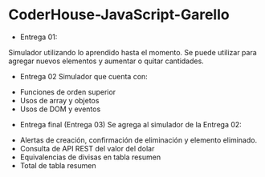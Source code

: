 # CoderHouse-JavaScript-Garello
- Entrega 01:

Simulador utilizando lo aprendido hasta el momento.
Se puede utilizar para agregar nuevos elementos y aumentar o quitar cantidades.

- Entrega 02
Simulador que cuenta con:
 * Funciones de orden superior
 * Usos de array y objetos
 * Usos de DOM y eventos


- Entrega final (Entrega 03)
Se agrega al simulador de la Entrega 02:
 * Alertas de creación, confirmación de eliminación y elemento eliminado.
 * Consulta de API REST del valor del dolar
 * Equivalencias de divisas en tabla resumen
 * Total de tabla resumen